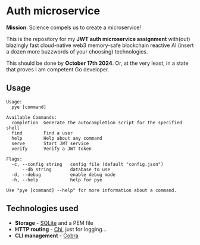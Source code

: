 # Auth microservice

**Mission**: Science compels us to create a microservice!

This is the repository for my **JWT auth microservice assignment**
with(out) blazingly fast cloud-native web3 memory-safe blockchain reactive AI
(insert a dozen more buzzwords of your choosing) technologies.

This should be done by **October 17th 2024**. Or, at the very least,
in a state that proves I am competent Go developer.

## Usage

```
Usage:
  pye [command]

Available Commands:
  completion  Generate the autocompletion script for the specified shell
  find        Find a user
  help        Help about any command
  serve       Start JWT service
  verify      Verify a JWT token

Flags:
  -c, --config string   config file (default "config.json")
      --db string       database to use
  -d, --debug           enable debug mode
  -h, --help            help for pye

Use "pye [command] --help" for more information about a command.
```

## Technologies used

* **Storage** - [SQLite](https://github.com/mattn/go-sqlite3) and a PEM file
* **HTTP routing** - [Chi](https://go-chi.io), just for logging...
* **CLI management** - [Cobra](https://cobra.dev/)